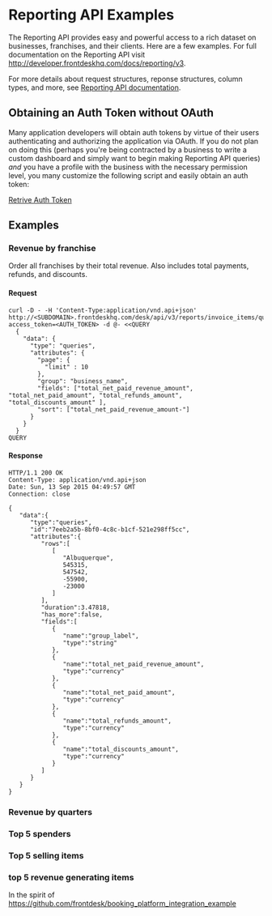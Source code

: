 # Reporting API Examples

The Reporting API provides easy and powerful access to a rich dataset on businesses, franchises, and their clients. Here are a few examples. For full documentation on the Reporting API visit http://developer.frontdeskhq.com/docs/reporting/v3.

For more details about request structures, reponse structures, column types, and more, see [Reporting API documentation](https://developer.frontdeskhq.com).

## Obtaining an Auth Token without OAuth
Many application developers will obtain auth tokens by virtue of their users authenticating and authorizing the application via OAuth. If you do not plan on doing this (perhaps you're being contracted by a business to write a custom dashboard and simply want to begin making Reporting API queries) *and* you have a profile with the business with the necessary permission level, you many customize the following script and easily obtain an auth token:

[Retrive Auth Token](https://github.com/frontdesk/reporting_api_example/blob/master/retrieve_auth_token.sh)

## Examples

### Revenue by franchise

Order all franchises by their total revenue. Also includes total payments, refunds, and discounts.

#### Request
```
curl -D - -H 'Content-Type:application/vnd.api+json' http://<SUBDOMAIN>.frontdeskhq.com/desk/api/v3/reports/invoice_items/queries?access_token=<AUTH_TOKEN> -d @- <<QUERY
  { 
    "data": { 
      "type": "queries", 
      "attributes": { 
        "page": { 
          "limit" : 10 
        }, 
        "group": "business_name",
        "fields": ["total_net_paid_revenue_amount", "total_net_paid_amount", "total_refunds_amount", "total_discounts_amount" ], 
        "sort": ["total_net_paid_revenue_amount-"] 
      }
    }
  }
QUERY
```
#### Response
```
HTTP/1.1 200 OK
Content-Type: application/vnd.api+json
Date: Sun, 13 Sep 2015 04:49:57 GMT
Connection: close

{
   "data":{
      "type":"queries",
      "id":"7eeb2a5b-8bf0-4c8c-b1cf-521e298ff5cc",
      "attributes":{
         "rows":[
            [
               "Albuquerque",
               545315,
               547542,
               -55900,
               -23000
            ]            
         ],
         "duration":3.47818,
         "has_more":false,
         "fields":[
            {
               "name":"group_label",
               "type":"string"
            },
            {
               "name":"total_net_paid_revenue_amount",
               "type":"currency"
            },
            {
               "name":"total_net_paid_amount",
               "type":"currency"
            },
            {
               "name":"total_refunds_amount",
               "type":"currency"
            },
            {
               "name":"total_discounts_amount",
               "type":"currency"
            }
         ]
      }
   }
}
```

### Revenue by quarters

### Top 5 spenders

### Top 5 selling items

### top 5 revenue generating items

In the spirit of https://github.com/frontdesk/booking_platform_integration_example
